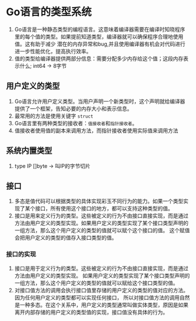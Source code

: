 # Go语言的类型系统
1. Go语言是一种静态类型的编程语言。这意味着编译器需要在编译时知晓程序里的每个值的类型。如果提前知道类型，编译器就可以确保程序合理地使用值。这有助于减少
潜在的内存异常和bug,并且使用编译器有机会对代码进行进一步性能优化，提高执行效率。
2. 值的类型给编译器提供两部分信息：需要分配多少内存给这个值；这段内存表示什么; int64 -> 8字节

## 用户定义的类型
1. Go语言允许用户定义类型。当用户声明一个新类型时，这个声明就给编译器提供了一个框架，告知必要的内存大小和表示信息。
2. 最常用的方法是使用关键字 `struct`
3. Go语言里有两种类型的接收者：`值接收者`和`指针接收者`。
4. 值接收者使用值的副本来调用方法，而指针接收者使用实际值来调用方法

## 系统内置类型
1. type IP []byte -> 叫IP的字节切片

## 接口
1. 多态是值代码可以根据类型的具体实现彩玉不同行为的能力。如果一个类型实现了某个接口，所有使用这个接口的地方，都可以支持这种类型的值。
2. 接口是用来定义行为的类型。这些被定义的行为不由接口直接实现，而是通过方法由用户定义的类型实现。如果用户定义的类型实现了某个接口类型声明的一组方法，那么这个用户定义的类型的值就可以赋个这个接口的值。
这个赋值会把用户定义的类型的值存入接口类型的值。


### 接口的实现
1. 接口是用于定义行为的类型。这些被定义的行为不由接口直接实现，而是通过方法由用户定义的类型实现。
如果用户定义的类型实现了某个接口类型声明的一组方法，那么这个用户定义的类型的值就可以赋给这个接口类型的值。
2. 对接口值方法的调用会执行接口值里存储的用户定义的类型的值对应的方法。因为任何用户定义的类型都可以实现任何接口，
所以对接口值方法的调用自然是一种多态。在这个关系中，用户定义的类型通常叫做实体类型，原因是如果离开内部存储的用户定义的类型值的实现，接口值没有具体的行为。